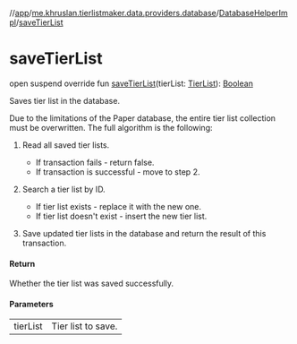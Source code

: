 //[app](../../../index.md)/[me.khruslan.tierlistmaker.data.providers.database](../index.md)/[DatabaseHelperImpl](index.md)/[saveTierList](save-tier-list.md)

# saveTierList

open suspend override fun [saveTierList](save-tier-list.md)(tierList: [TierList](../../me.khruslan.tierlistmaker.data.models.tierlist/-tier-list/index.md)): [Boolean](https://kotlinlang.org/api/latest/jvm/stdlib/kotlin/-boolean/index.html)

Saves tier list in the database.

Due to the limitations of the Paper database, the entire tier list collection must be overwritten. The full algorithm is the following:

1. Read all saved tier lists.

   - If transaction fails - return false.
   - If transaction is successful - move to step 2.
3. Search a tier list by ID.

   - If tier list exists - replace it with the new one.
   - If tier list doesn't exist - insert the new tier list.
5. Save updated tier lists in the database and return the result of this transaction.

#### Return

Whether the tier list was saved successfully.

#### Parameters

| | |
|---|---|
| tierList | Tier list to save. |

